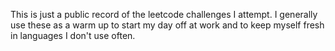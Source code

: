 This is just a public record of the leetcode challenges I attempt. I generally use these as a warm up to start my day off at work and to keep myself fresh in languages I don't use often.